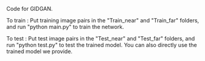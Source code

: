 Code for GIDGAN.

To train :
Put training image pairs in the "Train_near" and "Train_far" folders, and run "python main.py" to train the network.

To test :
Put test image pairs in the "Test_near" and "Test_far" folders, and run "python test.py" to test the trained model. You can also directly use the trained model we provide.

